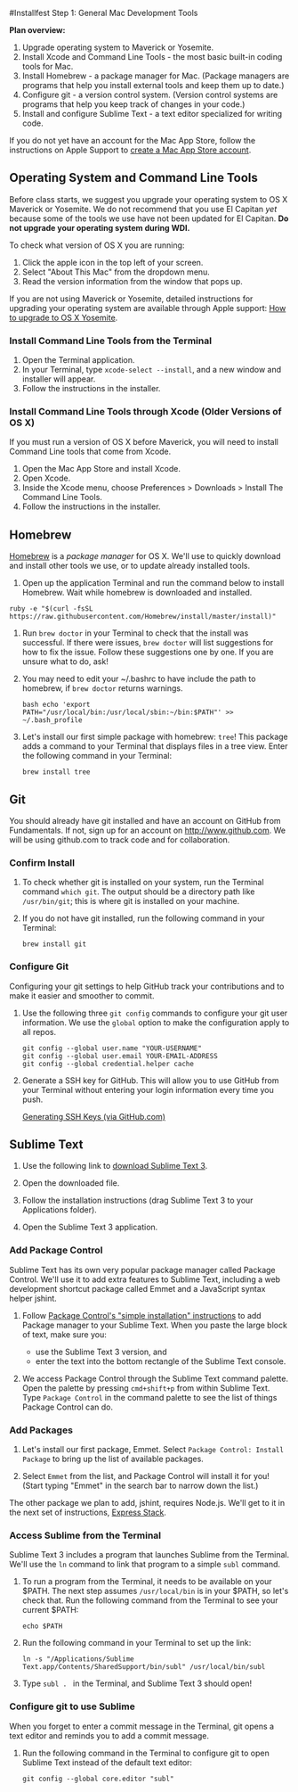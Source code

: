 #Installfest Step 1: General Mac Development Tools


**Plan overview:**

1. Upgrade operating system to Maverick or Yosemite.   
1. Install Xcode and Command Line Tools - the most basic built-in coding tools for Mac.  
2. Install Homebrew - a package manager for Mac.  (Package managers are programs that help you install external tools and keep them up to date.)
3. Configure git - a version control system. (Version control systems are programs that help you keep track of changes in your code.)
4. Install and configure Sublime Text - a text editor specialized for writing code.

If you do not yet have an account for the Mac App Store, follow the instructions on Apple Support to <a href="https://support.apple.com/kb/PH11499?locale=en_US" target="_blank">create a Mac App Store account</a>.

## Operating System and Command Line Tools

Before class starts, we suggest you upgrade your operating system to OS X Maverick or Yosemite. We do not recommend that you use El Capitan *yet* because some of the tools we use have not been updated for El Capitan.  **Do not upgrade your operating system during WDI.** 

To check what version of OS X you are running:  
1. Click the apple icon in the top left of your screen.  
2. Select "About This Mac" from the dropdown menu.   
3. Read the version information from the window that pops up.   

If you are not using Maverick or Yosemite, detailed instructions for upgrading your operating system are available through Apple support: <a href="https://www.apple.com/support/osx/upgrade/" target="_blank">How to upgrade to OS X Yosemite</a>.

### Install Command Line Tools from the Terminal

1. Open the Terminal application.
2. In your Terminal, type `xcode-select --install`, and a new window and installer will appear. 
3. Follow the instructions in the installer. 


### Install Command Line Tools through Xcode (Older Versions of OS X)

If you must run a version of OS X before Maverick, you will need to install Command Line tools that come from Xcode.

1. Open the Mac App Store and install Xcode.
1. Open Xcode.
1. Inside the Xcode menu, choose Preferences > Downloads > Install The Command Line Tools.
1. Follow the instructions in the installer.

## Homebrew

<a href="http://brew.sh/" target="_blank">Homebrew</a> is a *package manager* for OS X.  We'll use to quickly download and install other tools we use, or to update already installed tools. 

1. Open up the application Terminal and run the command below to install Homebrew. Wait while homebrew is downloaded and installed.

```
ruby -e "$(curl -fsSL https://raw.githubusercontent.com/Homebrew/install/master/install)"
```

<!-- @TODO - image 
![image](./install_brew.png) -->

1. Run `brew doctor` in your Terminal to check that the install was successful. If there were issues, `brew doctor` will list suggestions for how to fix the issue.  Follow these suggestions one by one. If you are unsure what to do, ask!

1. You may need to edit your ~/.bashrc to have include the path to homebrew, if `brew doctor` returns warnings.

	```
	bash echo 'export PATH="/usr/local/bin:/usr/local/sbin:~/bin:$PATH"' >> ~/.bash_profile
	```

1. Let's install our first simple package with homebrew: `tree`!  This package adds a command to your Terminal that displays files in a tree view.  Enter the following command in your Terminal:

	```
	brew install tree
	```


## Git

You should already have git installed and have an account on GitHub from Fundamentals. If not, sign up for an account on <a href="http://www.github.com" target="_blank">http://www.github.com</a>. We will be using github.com to track code and for collaboration. 

### Confirm Install

1. To check whether git is installed on your system, run the Terminal command `which git`. The output should be a directory path like `/usr/bin/git`; this is where git is installed on your machine.


1. If you do not have git installed, run the following command in your Terminal:

	```
	brew install git
	```

### Configure Git

Configuring your git settings to help GitHub track your contributions and to make it easier and smoother to commit. 

1. Use the following three `git config` commands to configure your git user information. We use the `global` option to make the configuration apply to all repos.
  
	```
	git config --global user.name "YOUR-USERNAME"
	git config --global user.email YOUR-EMAIL-ADDRESS
	git config --global credential.helper cache
	```

1. Generate a SSH key for GitHub. This will allow you to use GitHub from your Terminal without entering your login information every time you push.

     [Generating SSH Keys (via GitHub.com)](https://help.github.com/articles/generating-ssh-keys)

## Sublime Text

1. Use the following link to <a href="http://c758482.r82.cf2.rackcdn.com/Sublime%20Text%20Build%203083.dmg">download Sublime Text 3</a>. 

1. Open the downloaded file.

1. Follow the installation instructions (drag Sublime Text 3 to your Applications folder).

1. Open the Sublime Text 3 application. 

### Add Package Control

Sublime Text has its own very popular package manager called Package Control. We'll use it to add extra features to Sublime Text, including a web development shortcut package called Emmet and a JavaScript syntax helper jshint.

1. Follow <a href="" target="_blank">Package Control's  "simple installation" instructions</a> to add Package manager to your Sublime Text. When you paste the large block of text, make sure you:
   -  use the Sublime Text 3 version, and   
   -  enter the text into the bottom rectangle of the Sublime Text console.

1. We access Package Control through the Sublime Text command palette. Open the palette by pressing `cmd+shift+p` from within Sublime Text. Type `Package Control`  in the command palette to see the list of things Package Control can do.


### Add Packages

1. Let's install our first package, Emmet.  Select `Package Control: Install Package` to bring up the list of available packages. 

1. Select `Emmet` from the list, and Package Control will install it for you!  (Start typing "Emmet" in the search bar to narrow down the list.)

The other package we plan to add, jshint, requires Node.js.  We'll get to it in the next set of instructions, <a href="https://github.com/sf-wdi-22-23/installfest/blob/master/express_stack.md" target="_blank">Express Stack</a>.

### Access Sublime from the Terminal

Sublime Text 3 includes a program that launches Sublime from the Terminal.  We'll use the `ln` command to link that program to a simple `subl` command. 

1. To run a program from the Terminal, it needs to be available on your $PATH. The next step assumes `/usr/local/bin` is in your $PATH, so let's check that.  Run the following command from the Terminal to see your current $PATH:
	
	```
	echo $PATH
	```

1. Run the following command in your Terminal to set up the link:
	```
	ln -s "/Applications/Sublime Text.app/Contents/SharedSupport/bin/subl" /usr/local/bin/subl
	```

1. Type `subl . ` in the Terminal, and Sublime Text 3 should open!

### Configure git to use Sublime

When you forget to enter a commit message in the Terminal, git opens a text editor and reminds you to add a commit message.  

1. Run the following command in the Terminal to configure git to open Sublime Text instead of the default text editor:
	
	```
	git config --global core.editor "subl"
	```

